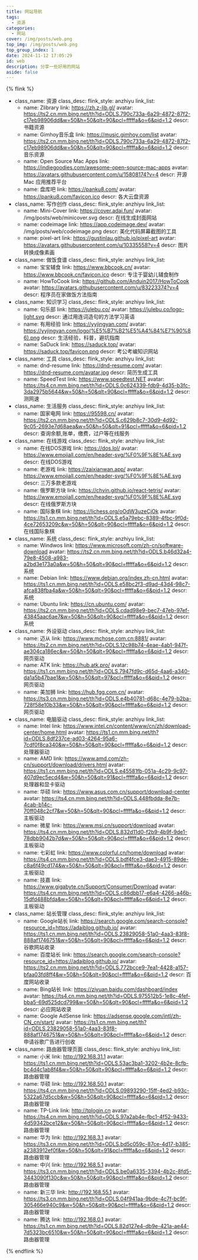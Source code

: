 ```yaml
---
title: 网站导航
tags:
  - 资源
categories:
  - 网站
cover: /img/posts/web.png
top_img: /img/posts/web.png
top_group_index: 1
date: 2024-11-12 17:05:29
id: web
description: 分享一些好用的网站
aside: false
---
```


{% flink %}
- class_name: 资源
  class_desc: 
  flink_style: anzhiyu
  link_list:
    - name: Zlibrary
      link: https://zh.z-lib.gl/
      avatar: https://ts2.cn.mm.bing.net/th?id=ODLS.790c733a-6a29-4872-87f2-c17eb98906dd&w=50&h=50&qlt=90&pcl=fffffa&o=6&pid=1.2
      descr: 书籍资源  
    - name: Gimhoy音乐盒
      link: https://music.gimhoy.com/list
      avatar: https://ts2.cn.mm.bing.net/th?id=ODLS.790c733a-6a29-4872-87f2-c17eb98906dd&w=50&h=50&qlt=90&pcl=fffffa&o=6&pid=1.2
      descr: 音乐资源  
    - name: Open Source Mac Apps
      link: https://indiegoodies.com/awesome-open-source-mac-apps
      avatar: https://avatars.githubusercontent.com/u/15808174?v=4
      descr: 开源 Mac 应用推荐平台
    - name: 盘库吧
      link: https://panku8.com/
      avatar: https://panku8.com/favicon.ico
      descr: 各大云盘资源
- class_name: 写作创作
  class_desc: 
  flink_style: anzhiyu
  link_list:
    - name: Mini-Cover
      link: https://cover.adai.fun/
      avatar: /img/posts/web/minicover.svg
      descr: 在线生成封面网站
    - name: codeimage
      link: https://app.codeimage.dev/ 
      avatar: /img/posts/web/codeimage.png
      descr: 美化代码屏幕截图的工具
    - name: pixel-art
      link: https://gustinlau.github.io/pixel-art
      avatar: https://avatars.githubusercontent.com/u/10335558?v=4
      descr: 图片转换成像素画 
- class_name: 做饭食谱
  class_desc: 
  flink_style: anzhiyu
  link_list: 
    - name: 宝宝辅食
      link: https://www.bbcook.cn/
      avatar: https://www.bbcook.cn/favicon.ico
      descr: 专注于婴幼儿辅食制作     
    - name:  HowToCook
      link: https://github.com/Anduin2017/HowToCook
      avatar: https://avatars.githubusercontent.com/u/83223374?v=4
      descr: 程序员在家做饭方法指南     
- class_name: 知识学习
  class_desc: 
  flink_style: anzhiyu
  link_list: 
    - name: 句乐部
      link: https://julebu.co/ 
      avatar: https://julebu.co/logo-light.svg
      descr: 通过用连词造句的方法学习英语
    - name: 有用经验
      link: https://yyjingyan.com/
      avatar: https://yyjingyan.com/logo(%E5%B7%B2%E5%A4%84%E7%90%86).png
      descr: 生活经验，科普，避坑指南
    - name: SaDuck
      link: https://saduck.top/
      avatar: https://saduck.top/favicon.png
      descr: 考公考编知识网站    
- class_name: 工具
  class_desc: 
  flink_style: anzhiyu
  link_list:
    - name: dnd-resume
      link: https://dnd-resume.com/
      avatar: https://dnd-resume.com/avatar.jpg
      descr: 简历生成工具 
    - name: SpeedTest
      link: https://www.speedtest.NET
      avatar: https://ts4.cn.mm.bing.net/th?id=ODLS.0c624339-fdb9-4d35-b3fc-3da2975b5644&w=50&h=50&qlt=90&pcl=fffffa&o=6&pid=1.2
      descr: 测网速  
- class_name: 生活服务
  class_desc: 
  flink_style: anzhiyu
  link_list:
    - name: 国家电网
      link: https://95598.cn/
      avatar: https://ts2.cn.mm.bing.net/th?id=ODLS.c629b8c7-30d9-4d92-9c05-2693e7d68aea&w=50&h=50&qlt=91&pcl=fffffa&o=6&pid=1.2
      descr: 查询余额,账单，缴费，过户等在线服务
- class_name: 在线游戏
  class_desc: 
  flink_style: anzhiyu
  link_list:
    - name: 在线DOS游戏
      link: https://dos.lol/
      avatar: https://www.emojiall.com/en/header-svg/%F0%9F%8E%AE.svg
      descr: 在线DOS游戏
    - name: 老游戏
      link: https://zaixianwan.app/
      avatar: https://www.emojiall.com/en/header-svg/%F0%9F%8E%AE.svg
      descr: 三万多款老游戏
    - name: 俄罗斯方块
      link: https://chvin.github.io/react-tetris/
      avatar: https://www.emojiall.com/en/header-svg/%F0%9F%8E%AE.svg
      descr: 在线俄罗斯方块
    - name: 国际象棋
      link: https://lichess.org/oOdW3uzeCjOk
      avatar: https://ts1.cn.mm.bing.net/th?id=ODLS.e5a79ebc-8389-4fbc-9f0d-4ce72653209c&w=50&h=50&qlt=90&pcl=fffffa&o=6&pid=1.2
      descr: 在线国际象棋           
- class_name: 系统
  class_desc: 
  flink_style: anzhiyu
  link_list:
    - name: Windwos
      link: https://www.microsoft.com/zh-cn/software-download
      avatar: https://ts2.cn.mm.bing.net/th?id=ODLS.b46d32a4-79e8-4508-a983-a2bd3e173a0a&w=50&h=50&qlt=90&pcl=fffffa&o=6&pid=1.2
      descr: 系统
    - name: Debian
      link: https://www.debian.org/index.zh-cn.html
      avatar: https://ts1.cn.mm.bing.net/th?id=ODLS.e58bc2f3-d9ad-43d4-98c7-afca838fba4a&w=50&h=50&qlt=90&pcl=fffffa&o=6&pid=1.2
      descr: 系统
    - name: Ubuntu
      link: https://cn.ubuntu.com/
      avatar: https://ts2.cn.mm.bing.net/th?id=ODLS.cdad98e9-bec7-47eb-97ef-43845aac6ae7&w=50&h=50&qlt=90&pcl=fffffa&o=6&pid=1.2
      descr: 系统      
- class_name: 外设驱动
  class_desc: 
  flink_style: anzhiyu
  link_list:
    - name: 迈从
      link: https://www.mchose.com.cn:8881/
      avatar: https://ts2.cn.mm.bing.net/th?id=ODLS.12c98b74-4eae-4ab1-947f-ae304ca186ec&w=50&h=50&qlt=90&pcl=fffffa&o=6&pid=1.2
      descr: 网页驱动
    - name: ATK
      link: https://hub.atk.pro/
      avatar: https://ts1.cn.mm.bing.net/th?id=ODLS.7947fd9c-d65d-4aa6-a340-da1a5b47bae1&w=50&h=50&qlt=97&pcl=fffffa&o=6&pid=1.2
      descr: 网页驱动
    - name: 美加狮
      link: https://hub.fgg.com.cn/
      avatar: https://ts3.cn.mm.bing.net/th?id=ODLS.e4b40781-d68c-4e79-b2ba-728f58e10b33&w=50&h=50&qlt=90&pcl=fffffa&o=6&pid=1.2
      descr: 网页驱动
- class_name: 电脑驱动
  class_desc: 
  flink_style: anzhiyu
  link_list:
    - name: Intel
      link: https://www.intel.cn/content/www/cn/zh/download-center/home.html
      avatar: https://ts1.cn.mm.bing.net/th?id=ODLS.8df237ce-ad03-4264-95a6-7cdf0f8ca340&w=50&h=50&qlt=90&pcl=fffffa&o=6&pid=1.2
      descr: 处理器驱动
    - name: AMD
      link: https://www.amd.com/zh-cn/support/download/drivers.html
      avatar: https://ts1.cn.mm.bing.net/th?id=ODLS.e45581fb-051a-4c29-9c97-407d9ec5ecd4&w=50&h=50&qlt=91&pcl=fffffa&o=6&pid=1.2
      descr: 处理器和显卡驱动
    - name: 华硕
      link: https://www.asus.com.cn/support/download-center
      avatar: https://ts4.cn.mm.bing.net/th?id=ODLS.448fbdda-8e7b-4cab-b14c-70ff048c2cf7&w=50&h=50&qlt=90&pcl=fffffa&o=6&pid=1.2
      descr: 主板驱动
    - name: 微星
      link: https://www.msi.cn/support/download
      avatar: https://ts4.cn.mm.bing.net/th?id=ODLS.832d11d0-f2b9-4b9f-9de1-78dbb9042b7d&w=50&h=50&qlt=90&pcl=fffffa&o=6&pid=1.2
      descr: 主板驱动
    - name: 七彩虹
      link: https://www.colorful.cn/home/download
      avatar: https://ts4.cn.mm.bing.net/th?id=ODLS.bdf4fce3-dae3-4915-89de-c8a6f49cd174&w=50&h=50&qlt=90&pcl=fffffa&o=6&pid=1.2
      descr: 主板驱动
    - name: 技嘉
      link: https://www.gigabyte.cn/Support/Consumer/Download
      avatar: https://ts4.cn.mm.bing.net/th?id=ODLS.c86dbb17-e6a4-4266-a46b-15dfd488bfda&w=50&h=50&qlt=90&pcl=fffffa&o=6&pid=1.2
      descr: 主板驱动 
- class_name: 站长管理
  class_desc: 
  flink_style: anzhiyu
  link_list:
    - name: Google站长
      link: https://search.google.com/search-console?resource_id=https://adaiblog.github.io/
      avatar: https://ts1.cn.mm.bing.net/th?id=ODLS.23829058-51a0-4aa3-83f8-888af1746751&w=50&h=50&qlt=90&pcl=fffffa&o=6&pid=1.2
      descr: 谷歌网站收录
    - name: 百度站长
      link: https://search.google.com/search-console?resource_id=https://adaiblog.github.io/
      avatar: https://ts2.cn.mm.bing.net/th?id=ODLS.772bcce9-7ea1-4428-a157-bfaa03fd8ff4&w=50&h=50&qlt=90&pcl=fffffa&o=6&pid=1.2
      descr: 百度网站收录
    - name: Bing站长
      link: https://ziyuan.baidu.com/dashboard/index
      avatar: https://ts4.cn.mm.bing.net/th?id=ODLS.975512b5-1e8c-4fef-bba5-69d525dcd799&w=50&h=50&qlt=90&pcl=fffffa&o=6&pid=1.2
      descr: 必应网站收录
    - name: Google AdSense
      link: https://adsense.google.com/intl/zh-CN_cn/start/
      avatar: https://ts1.cn.mm.bing.net/th?id=ODLS.23829058-51a0-4aa3-83f8-888af1746751&w=50&h=50&qlt=90&pcl=fffffa&o=6&pid=1.2
      descr: 申请谷歌广告进行创收   
- class_name: 路由器管理页面
  class_desc: 
  flink_style: anzhiyu
  link_list:
    - name: 小米
      link: http://192.168.31.1
      avatar: https://ts1.cn.mm.bing.net/th?id=ODLS.53ac3ba1-3202-4b2e-8cfb-bc4d4c1ab8f4&w=50&h=50&qlt=90&pcl=fffffa&o=6&pid=1.2
      descr: 路由器管理
    - name: 华硕
      link: http://192.168.50.1
      avatar: https://ts4.cn.mm.bing.net/th?id=ODLS.09893290-15ff-4ed2-b93c-5322a67d5ccb&w=50&h=50&qlt=90&pcl=fffffa&o=6&pid=1.2
      descr: 路由器管理      
    - name: TP-Link
      link: http://tplogin.cn
      avatar: https://ts4.cn.mm.bing.net/th?id=ODLS.97a2ab4e-fbc1-4f52-9433-4d59342bce12&w=50&h=50&qlt=90&pcl=fffffa&o=6&pid=1.2
      descr: 路由器管理
    - name: 华为
      link: http://192.168.3.1
      avatar: https://ts3.cn.mm.bing.net/th?id=ODLS.bd5c059c-87ce-4d17-b385-a2383912ef0f&w=50&h=50&qlt=91&pcl=fffffa&o=6&pid=1.2
      descr: 路由器管理
    - name: 中兴
      link: http://192.168.5.1
      avatar: https://ts3.cn.mm.bing.net/th?id=ODLS.be0a6335-3394-4b2c-8fd5-3443090f130c&w=50&h=50&qlt=90&pcl=fffffa&o=6&pid=1.2
      descr: 路由器管理
    - name: 新三华
      link: http://192.168.55.1
      avatar: https://ts3.cn.mm.bing.net/th?id=ODLS.04f941aa-9bde-4c7f-bc9f-305466e940c9&w=50&h=50&qlt=90&pcl=fffffa&o=6&pid=1.2
      descr: 路由器管理      
    - name: 腾达
      link: http://192.168.0.1
      avatar: https://ts1.cn.mm.bing.net/th?id=ODLS.82d127e4-db9e-421a-ae44-7d5323bc6510&w=50&h=50&qlt=90&pcl=fffffa&o=6&pid=1.2
      descr: 路由器管理
  
{% endflink %}